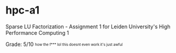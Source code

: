 # hpc-a1
Sparse LU Factorization - Assignment 1 for Leiden University's High Performance Computing 1

Grade: 5/10 <sub><sup>how the f*** lol this doesnt even work it's just awful</sup></sub>
